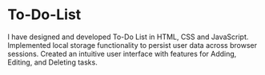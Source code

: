# To-Do-List
I have designed and developed To-Do List in HTML, CSS  and JavaScript. Implemented local storage functionality to persist user data across browser sessions. Created an intuitive user interface with features for Adding, Editing, and Deleting tasks.
